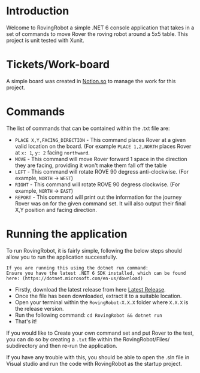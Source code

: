 # Introduction
Welcome to RovingRobot a simple .NET 6 console application that takes in a set of commands to move Rover the roving robot around a 5x5 table.
This project is unit tested with Xunit.

# Tickets/Work-board
A simple board was created in [Notion.so](https://turquoise-cornflower-372.notion.site/fb18f9adbcd346be8832beecfe486c8b?v=224a078a21a44520ba8ffef4767d71e4) to manage the work for this project.
# Commands 
The list of commands that can be contained within the .txt file are:
- `PLACE X,Y,FACING_DIRECTION` - This command places Rover at a given valid location on the board. (For example `PLACE 1,2,NORTH` places Rover at `x: 1`, `y: 2` facing `northward`.
- `MOVE` - This command will move Rover forward 1 space in the direction they are facing, providing it won't make them fall off the table
- `LEFT` - This command will rotate ROVE 90 degress anti-clockwise. (For example, `NORTH` -> `WEST`)
- `RIGHT` - This command will rotate ROVE 90 degress clockwise. (For example, `NORTH` -> `EAST`)
- `REPORT` - This command will print out the information for the journey Rover was on for the given command set. It will also output their final X,Y position and facing direction.

# Running the application
To run RovingRobot, it is fairly simple, following the below steps should allow you to run the application successfully. 
```
If you are running this using the dotnet run command:
Ensure you have the latest .NET 6 SDK installed, which can be found here: (https://dotnet.microsoft.com/en-us/download)
```
* Firstly, download the latest release from here [Latest Release](https://github.com/David-Mimnagh/RovingRobot/releases/latest).
* Once the file has been downloaded, extract it to a suitable location.
* Open your terminal within the `RovingRobot-X.X.X` folder where `X.X.X` is the release version. 
* Run the following command: `cd RovingRobot && dotnet run`
* That's it!

If you would like to Create your own command set and put Rover to the test, you can do so by creating a `.txt` file within the RovingRobot/Files/ subdirectory and then re-run the application.

If you have any trouble with this, you should be able to open the .sln file in Visual studio and run the code with RovingRobot as the startup project.

